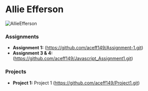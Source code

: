 # Allie Efferson
![AllieEfferson](https://github.com/user-attachments/assets/3367aab9-19d5-4f80-a574-1801f7e20b82) 


### Assignments 
- **Assignment 1:** (https://github.com/aceff149/Assignment-1.git)
- **Assignment 3 & 4:** (https://github.com/aceff149/Javascript_Assignment1.git)

### Projects
  - **Project 1:** Project 1 (https://github.com/aceff149/Project1.git)

